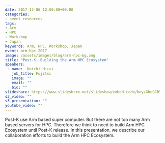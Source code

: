 ```yaml
---
date: 2017-12-06 12:00:00+00:00
categories:
- event_resources
tags:
- Arm
- HPC
- Workshop
- Japan
keywords: Arm, HPC, Workshop, Japan
event: arm-hpc-2017
image: /assets/images/blog/arm-hpc-bg.png
title: "Post-K: Building the Arm HPC Ecosystem"
speakers:
 - name:  Koichi Hirai
   job_title: Fujitsu
   image: ""
   email: ""
   bio: ""
slideshare: https://www.slideshare.net/slideshow/embed_code/key/GhuGCRY2cocWeH
s3_video: ""
s3_presentation: ""
youtube_video: ""
---
```

Post-K use Arm based super computer. But there are not too many Arm based servers for HPC. Therefore we think to need to build Arm HPC Ecosystem until Post-K release. In this presentation, we describe our collaboration efforts to build the Arm HPC Ecosystem.
